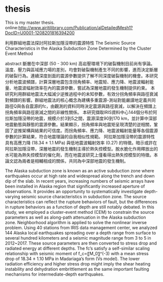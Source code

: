 # thesis
This is my master thesis.
online:http://www.airitilibrary.com/Publication/alDetailedMesh1?DocID=U0001-1208201816394200

利用群組地震法探討阿拉斯加隱沒帶的震源特性
The Seismic Source Characteristics in the Alaska Subduction Zone Determined by the Cluster Event Method

abstract
斷層在中深部 (50 - 300 km) 高岩壓環境下的破裂機制目前尚有爭論。溫度、壓力與區域應力場的差別，均會對破裂機制產生不同的影響，進而決定斷層的破裂行為。連續深度剖面的震源參數提供了解不同深度破裂機制的機會。本研究分析地震波頻譜，計算深層地震包含拐角頻率、地震矩、應力降、地震波輻射能量、地震波幅射效率在內的震源參數，嘗試為深層地震的發生機制提供約束。
本研究利用群組地震法大幅減少逆推過程中的未知參數，有效分拐角頻率與路徑衰減對頻譜的影響。群組地震法的核心概念為建構多重震源-測站對能嚴謹地定義共同路徑Q與各自震源的fc，由觀測的資料同時決定震源與路徑衰減，以解決在頻譜上拐角頻率與路徑衰減之間的非線性關係。
本研究擷取IRIS資料中心144個分布於阿拉斯加隱沒帶的地震，規模介於3到5之間，震源深度90到170 km，並計算中深部地震動態與靜態的震源參數。結果顯示，拐角頻率與地震矩呈現清楚的逆相關，鞏固了逆推架構與結果的可信度。而拐角頻率、應力降、地震波輻射能量等各個震源參數的計算結果，符合地震理論的自我相似性規範。
阿拉斯加隱沒帶的震源特性具有高應力降 (18.34 ± 1.1 MPa) 與低地震波輻射效率 (0.27) 的特徵。暗示或許在阿拉斯加隱沒帶，深層地震的發生機制主導於熱失控模型。脫水脆化作用釋放出的水可能為熱失控模型的催化劑，而在地震波研究上僅看得出熱失控模型的特徵。本論文認為兩者是相輔相成的關係，共同為中深部地震的發生機制。

The Alaska subduction zone is known as an active subduction zone where earthquakes occur at high rate and widespread along the trench and down dip of the slab. In recent years, increasing numbers of seismic arrays have been installed in Alaska region that significantly increased aperture of observations. It provides an opportunity to systematically investigate depth-varying seismic source characteristics in subduction zone. The source characteristics can reflect the rupture behaviors of fault, but the differences in rupture behaviors as a function of depth are still notably debated. In this study, we employed a cluster-event method (CEM) to constrain the source parameters as well as along-path attenuation in the Alaska subduction zone. Neighborhood algorithm is applied to solve the nonlinear inverse problem. Using 40 stations from IRIS data management center, we analyzed 144 Alaska local earthquakes spreading over a depth range from surface to several hundred kilometers and a seismic magnitude range from 3 to 5 in 2012~2017. These source parameters are then converted to stress drop and radiated energy at different depths. The fc’s satisfy a self-similar scaling relationship with seismic moment of f_c∝〖M_0〗^(-3) with a mean stress drop of 18.34 ± 1.10 MPa in Madariaga’s form (Vs model). The lower radiation efficiency and higher stress drop might imply the shear heating instability and dehydration embrittlement as the same important faulting mechanisms for intermediate-depth earthquakes.
